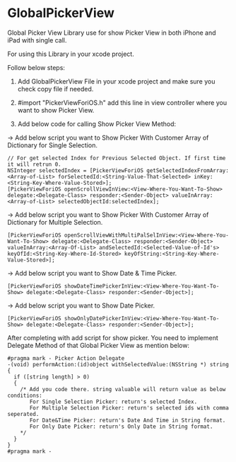 GlobalPickerView
================

Global Picker View Library use for show Picker View in both iPhone and iPad with single call.

For using this Library in your xcode project.

Follow below steps:

1) Add GlobalPickerView File in your xcode project and make sure you check copy file if needed.

2) #import "PickerViewForiOS.h" add this line in view controller where you want to show Picker View.

3) Add below code for calling Show Picker View Method:

-> Add below script you want to Show Picker With Customer Array of Dictionary for Single Selection.

    // For get selected Index for Previous Selected Object. If first time it will retrun 0.
    NSInteger selectedIndex = [PickerViewForiOS getSelectedIndexFromArray:<Array-of-List> forSelectedId:<String-Value-That-Selected> inKey:<String-Key-Where-Value-Stored>];
    [PickerViewForiOS openScrollViewInView:<View-Where-You-Want-To-Show> delegate:<Delegate-Class> responder:<Sender-Object> valueInArray:<Array-of-List> selectedObjectId:selectedIndex];
    

-> Add below script you want to Show Picker With Customer Array of Dictionary for Multiple Selection.

    [PickerViewForiOS openScrollViewWithMultiPalSelInView:<View-Where-You-Want-To-Show> delegate:<Delegate-Class> responder:<Sender-Object> valueInArray:<Array-Of-List> andSelectedId:<Selected-Value-of-Id's> keyOfId:<String-Key-Where-Id-Stored> keyOfString:<String-Key-Where-Value-Stored>];
    

-> Add below script you want to Show Date & Time Picker.

    [PickerViewForiOS showDateTimePickerInView:<View-Where-You-Want-To-Show> delegate:<Delegate-Class> responder:<Sender-Object>];
    

-> Add below script you want to Show Date Picker.

    [PickerViewForiOS showOnlyDatePickerInView:<View-Where-You-Want-To-Show> delegate:<Delegate-Class> responder:<Sender-Object>];
    


After completing with add script for show picker. You need to implement Delegate Method of that Global Picker View as mention below:

    #pragma mark - Picker Action Delegate
    -(void) performAction:(id)object withSelectedValue:(NSString *) string
    {
      if ([string length] > 0)
      {
        /* Add you code there. string valuable will return value as below conditions:
           For Single Selection Picker: return's selected Index.
           For Multiple Selection Picker: return's selected ids with comma seperated.
           For Date&Time Picker: return's Date And Time in String format.
           For Only Date Picker: return's Only Date in String format.
        */ 
      }
    }
    #pragma mark -


